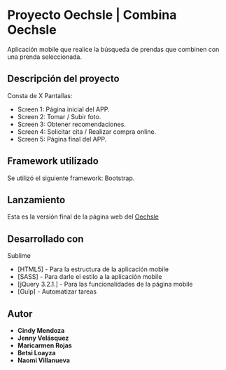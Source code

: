 # Proyecto Oechsle | Combina Oechsle

Aplicación mobile que realice la búsqueda de prendas que combinen con una prenda seleccionada.

## Descripción del proyecto

Consta de X Pantallas:

* Screen 1: Página inicial del APP.
* Screen 2: Tomar / Subir foto.
* Screen 3: Obtener recomendaciones.
* Screen 4: Solicitar cita / Realizar compra online.
* Screen 5: Página final del APP.

## Framework utilizado

Se utilizó el siguiente framework: Bootstrap.

## Lanzamiento 

Esta es la versión final de la página web del <a href="">Oechsle</a>

## Desarrollado con

Sublime

* [HTML5] - Para la estructura de la aplicación mobile
* [SASS] - Para darle el estilo a la aplicación mobile
* [jQuery 3.2.1.] - Para las funcionalidades de la página mobile
* [Gulp] - Automatizar tareas

## Autor

* **Cindy Mendoza**
* **Jenny Velásquez**
* **Maricarmen Rojas**
* **Betsi Loayza**
* **Naomi Villanueva** 

